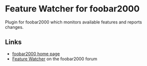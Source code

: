 Feature Watcher for foobar2000
==============================

Plugin for foobar2000 which monitors available features and reports changes.

Links
-----

* [foobar2000 home page](http://www.foobar2000.org/)
* [Feature Watcher](http://www.hydrogenaudio.org/forums/index.php?showtopic=52125) on the foobar2000 forum

